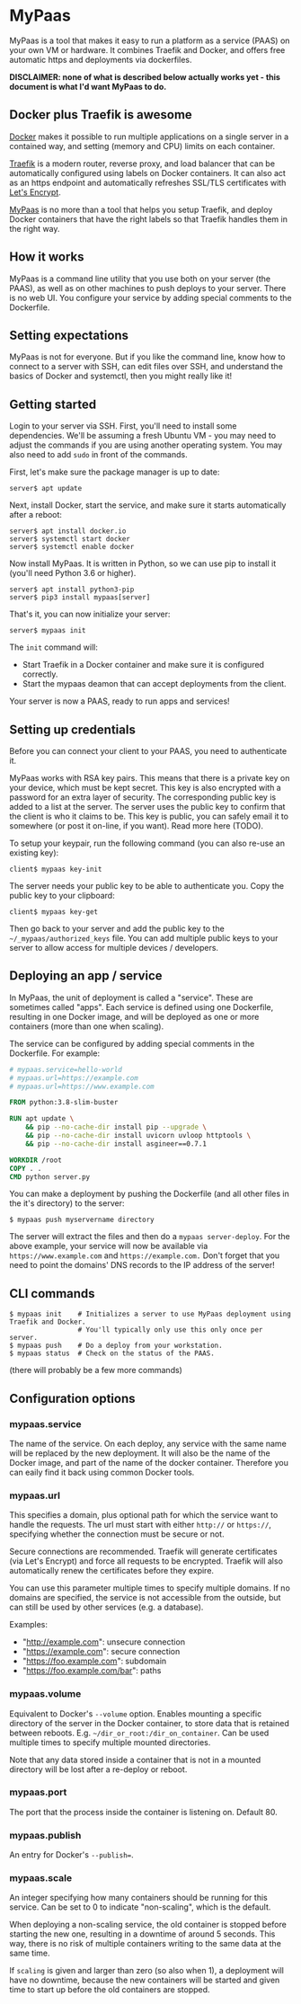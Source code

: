 # MyPaas

MyPaas is a tool that makes it easy to run a platform as a service (PAAS)
on your own VM or hardware. It combines Traefik and Docker, and offers free
automatic https and deployments via dockerfiles.

**DISCLAIMER: none of what is described below actually works yet - this document is what I'd want MyPaas to do.**

## Docker plus Traefik is awesome

[Docker](https://en.wikipedia.org/wiki/Docker_(software)) makes it
possible to run multiple applications on a single server in a contained
way, and setting (memory and CPU) limits on each container.

[Traefik](https://traefik.io/) is a modern router, reverse proxy, and
load balancer that can be automatically configured using labels on
Docker containers. It can also act as an https endpoint and
automatically refreshes SSL/TLS certificates with [Let's Encrypt](https://letsencrypt.org/).

[MyPaas](https://github.com/almarklein/mypaas) is no more than a tool
that helps you setup Traefik, and deploy Docker containers that have
the right labels so that Traefik handles them in the right way.


## How it works

MyPaas is a command line utility that you use both on your server (the PAAS),
as well as on other machines to push deploys to your server. There is no
web UI. You configure your service by adding special comments to the Dockerfile.


## Setting expectations

MyPaas is not for everyone. But if you like the command line, know how
to connect to a server with SSH, can edit files over SSH, and understand
the basics of Docker and systemctl, then you might really like it!


## Getting started

Login to your server via SSH. First, you'll need to install some
dependencies. We'll be assuming a fresh Ubuntu VM - you may need to
adjust the commands if you are using another operating system. You may
also need to add `sudo` in front of the commands.

First, let's make sure the package manager is up to date:
```
server$ apt update
```

Next, install Docker, start the service, and make sure it starts automatically after a reboot:
```
server$ apt install docker.io
server$ systemctl start docker
server$ systemctl enable docker
```

Now install MyPaas. It is written in Python, so we can use pip to install it (you'll need Python 3.6 or higher).
```
server$ apt install python3-pip
server$ pip3 install mypaas[server]
```

That's it, you can now initialize your server:
```
server$ mypaas init
```

The `init` command will:
* Start Traefik in a Docker container and make sure it is configured correctly.
* Start the mypaas deamon that can accept deployments from the client.

Your server is now a PAAS, ready to run apps and services!


## Setting up credentials

Before you can connect your client to your PAAS, you need to authenticate it.

MyPaas works with RSA key pairs. This means that there is a private key on
your device, which must be kept secret. This key is also encrypted with a
password for an extra layer of security. The corresponding public key is
added to a list at the server. The server uses the public key to confirm that
the client is who it claims to be. This key is public, you can safely email it
to somewhere (or post it on-line, if you want). Read more here (TODO).

To setup your keypair, run the following command (you can also re-use an existing key):
```
client$ mypaas key-init
```

The server needs your public key to be able to authenticate you.
Copy the public key to your clipboard:
```
client$ mypaas key-get
```

Then go back to your server and add the public key to the
`~/_mypaas/authorized_keys` file. You can add multiple public keys to
your server to allow access for multiple devices / developers.


## Deploying an app / service

In MyPaas, the unit of deployment is called a "service". These are
sometimes called "apps". Each service is defined using one Dockerfile,
resulting in one Docker image, and will be deployed as one or more
containers (more than one when scaling).

The service can be configured by adding special comments in the Dockerfile. For example:
```Dockerfile
# mypaas.service=hello-world
# mypaas.url=https://example.com
# mypaas.url=https://www.example.com

FROM python:3.8-slim-buster

RUN apt update \
    && pip --no-cache-dir install pip --upgrade \
    && pip --no-cache-dir install uvicorn uvloop httptools \
    && pip --no-cache-dir install asgineer==0.7.1

WORKDIR /root
COPY . .
CMD python server.py
```

You can make a deployment by pushing the Dockerfile (and all other files in the
it's directory) to the server:
```
$ mypaas push myservername directory
```

The server will extract the files and then do a `mypaas server-deploy`. For the above example,
your service will now be available via `https://www.example.com` and `https://example.com.`
Don't forget that you need to point the domains' DNS records to the IP address of the server!


## CLI commands

```
$ mypaas init    # Initializes a server to use MyPaas deployment using Traefik and Docker.
                 # You'll typically only use this only once per server.
$ mypaas push    # Do a deploy from your workstation.
$ mypaas status  # Check on the status of the PAAS.
```

(there will probably be a few more commands)


## Configuration options

### mypaas.service

The name of the service. On each deploy, any service with the same name
will be replaced by the new deployment. It will also be the name of the
Docker image, and part of the name of the docker container. Therefore you can
eaily find it back using common Docker tools.

### mypaas.url

This specifies a domain, plus optional path for which the service want to
handle the requests. The url must start with either `http://` or `https://`,
specifying whether the connection must be secure or not.

Secure connections are recommended. Traefik will generate certificates
(via Let's Encrypt) and force all requests to be encrypted. Traefik
will also automatically renew the certificates before they expire.

You can use this parameter multiple times to specify multiple domains.
If no domains are specified, the service is not accessible from the outside,
but can still be used by other services (e.g. a database).

Examples:

* "http://example.com": unsecure connection
* "https://example.com": secure connection
* "https://foo.example.com": subdomain
* "https://foo.example.com/bar": paths

### mypaas.volume

Equivalent to Docker's `--volume` option. Enables mounting a specific
directory of the server in the Docker container, to store data that is
retained between reboots. E.g. `~/dir_or_root:/dir_on_container`.
Can be used multiple times to specify multiple mounted directories.

Note that any data stored inside a container that is not in a mounted
directory will be lost after a re-deploy or reboot.

### mypaas.port

The port that the process inside the container is listening on. Default 80.

### mypaas.publish

An entry for Docker's `--publish=`.

### mypaas.scale

An integer specifying how many containers should be running for this service.
Can be set to 0 to indicate "non-scaling", which is the default.

When deploying a non-scaling service, the old container is stopped
before starting the new one, resulting in a downtime of around 5
seconds. This way, there is no risk of multiple containers writing to
the same data at the same time.

If `scaling` is given and larger than zero (so also when 1), a
deployment will have no downtime, because the new containers will be
started and given time to start up before the old containers are
stopped.
